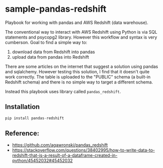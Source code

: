 # sample-pandas-redshift
Playbook for working with pandas and AWS Redshift (data warehouse).

The conventional way to interact with AWS Redshift using Python is via SQL statements and psycopg2 library.  However this workflow and syntax is very cumberson.  Goal to find a simple way to:
1. download data from Redshift into pandas
1. upload data from pandas into Redshift

There are some articles on the internet that suggest a solution using pandas and sqlalchemy.  However testing this solution, I find that it doesn't quite work correctly.  The table is uploaded to the "PUBLIC" schema (a built-in Redshift schema) and there is no simple way to target a different schema.

Instead this playbook uses library called `pandas_redshift`.

## Installation

```python
pip install pandas-redshift
```

## Reference: 
* https://github.com/agawronski/pandas_redshift
* https://stackoverflow.com/questions/38402995/how-to-write-data-to-redshift-that-is-a-result-of-a-dataframe-created-in-python/45452032#45452032
